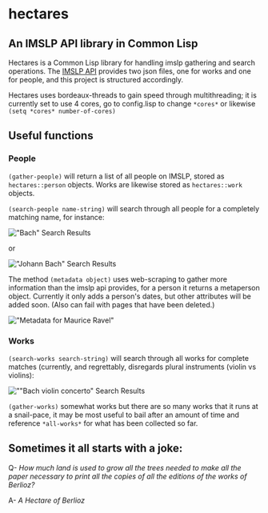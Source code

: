 # hectares
## An IMSLP API library in Common Lisp

Hectares is a Common Lisp library for handling imslp gathering and search operations. The [IMSLP API](https://imslp.org/wiki/IMSLP:API) provides two json files, one for works and one for people, and this project is structured accordingly. 

Hectares uses bordeaux-threads to gain speed through multithreading; it is currently set to use 4 cores, go to config.lisp to change ```*cores*``` or likewise ```(setq *cores* number-of-cores)```

## Useful functions

### People
```(gather-people)``` will return a list of all people on IMSLP, stored as ```hectares::person``` objects. Works are likewise stored as ```hectares::work``` objects.

```(search-people name-string)``` will search through all people for a completely matching name, for instance:

!["Bach" Search Results](screenshots/bach-search.png "Bach Search Results")

or

!["Johann Bach" Search Results](screenshots/johann-bach-search.png "Johann Bach Search Results")

The method ```(metadata object)``` uses web-scraping to gather more information than the imslp api provides, for a person it returns a metaperson object. Currently it only adds a person's dates, but other attributes will be added soon. (Also can fail with pages that have been deleted.)

!["Metadata for Maurice Ravel"](screenshots/metadata-example.png "Metadata Example")

### Works

```(search-works search-string)``` will search through all works for complete matches (currently, and regrettably, disregards plural instruments (violin vs violins):

![""Bach violin concerto" Search Results](screenshots/bach-violin-concerto-search.png "Bach Violin Concerto Search Results")


```(gather-works)``` somewhat works but there are so many works that it runs at a snail-pace, it may be most useful to bail after an amount of time and reference ```*all-works*``` for what has been collected so far.


## Sometimes it all starts with a joke:

Q- *How much land is used to grow all the trees needed to make all the paper necessary to print all the copies of all the editions of the works of Berlioz?*

A- *A Hectare of Berlioz*
